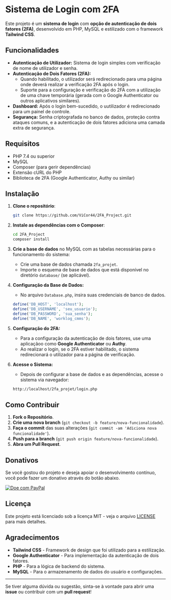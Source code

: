 # Sistema de Login com 2FA

Este projeto é um **sistema de login** com **opção de autenticação de dois fatores (2FA)**, desenvolvido em PHP, MySQL e estilizado com o framework **Tailwind CSS**.

## Funcionalidades

- **Autenticação de Utilizador:** Sistema de login simples com verificação de nome de utilizador e senha.
- **Autenticação de Dois Fatores (2FA):** 
  - Quando habilitado, o utilizador será redirecionado para uma página onde deverá realizar a verificação 2FA após o login.
  - Suporte para a configuração e verificação do 2FA com a utilização de uma chave temporária (gerada com o Google Authenticator ou outros aplicativos similares).  
- **Dashboard:** Após o login bem-sucedido, o uutilizador é redirecionado para um painel de controle.
- **Segurança:** Senha criptografada no banco de dados, proteção contra ataques comuns, e a autenticação de dois fatores adiciona uma camada extra de segurança.

## Requisitos

- PHP 7.4 ou superior
- MySQL
- Composer (para gerir dependências)
- Extensão cURL do PHP
- Biblioteca de 2FA (Google Authenticator, Authy ou similar)

## Instalação

1. **Clone o repositório**:
    ```bash
    git clone https://github.com/ViCor44/2FA_Project.git
    ```

2. **Instale as dependências com o Composer**:
    ```bash
    cd 2FA_Project
    composer install
    ```

3. **Crie a base de dados** no MySQL com as tabelas necessárias para o funcionamento do sistema:
    - Crie uma base de dados chamada `2fa_projet`.
    - Importe o esquema de base de dados que está disponível no diretório `database/` (se aplicável).

4. **Configuração da Base de Dados:**
    - No arquivo `Database.php`, insira suas credenciais de banco de dados.

    ```php
    define('DB_HOST', 'localhost');
    define('DB_USERNAME', 'seu_usuario');
    define('DB_PASSWORD', 'sua_senha');
    define('DB_NAME', 'worklog_cmms');
    ```

5. **Configuração do 2FA:**
    - Para a configuração da autenticação de dois fatores, use uma aplicaçãoo como **Google Authenticator** ou **Authy**.
    - Ao realizar o login, se o 2FA estiver habilitado, o sistema redirecionará o utilizador para a página de verificação.

6. **Acesse o Sistema:**
    - Depois de configurar a base de dados e as dependências, acesse o sistema via navegador:
    ```bash
    http://localhost/2fa_projet/login.php
    ```

## Como Contribuir

1. **Fork o Repositório**.
2. **Crie uma nova branch** (`git checkout -b feature/nova-funcionalidade`).
3. **Faça o commit** das suas alterações (`git commit -am 'Adiciona nova funcionalidade'`).
4. **Push para a branch** (`git push origin feature/nova-funcionalidade`).
5. **Abra um Pull Request**.

## Donativos

Se você gostou do projeto e deseja apoiar o desenvolvimento contínuo, você pode fazer um donativo através do botão abaixo.

[![Doe com PayPal](https://www.paypalobjects.com/en_US/i/btn/btn_donateCC_LG.gif)](https://www.paypal.com/donate?business=victor.a.correia@gmail.com)

## Licença

Este projeto está licenciado sob a licença MIT - veja o arquivo [LICENSE](LICENSE) para mais detalhes.

## Agradecimentos

- **Tailwind CSS** - Framework de design que foi utilizado para a estilização.
- **Google Authenticator** - Para implementação da autenticação de dois fatores.
- **PHP** - Para a lógica de backend do sistema.
- **MySQL** - Para o armazenamento de dados do usuário e configurações.

---

Se tiver alguma dúvida ou sugestão, sinta-se à vontade para abrir uma **issue** ou contribuir com um **pull request**!
